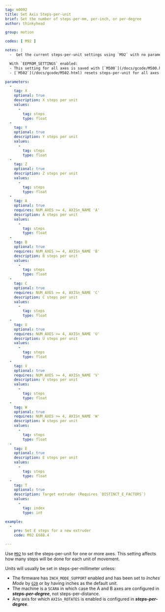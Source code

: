 ```yaml
---
tag: m0092
title: Set Axis Steps-per-unit
brief: Set the number of steps-per-mm, per-inch, or per-degree
author: thinkyhead

group: motion

codes: [ M92 ]

notes: |
  -  Get the current steps-per-unit settings using `M92` with no parameters or [`M503`](/docs/gcode/M503.html) on older versions of Marlin.

  With `EEPROM_SETTINGS` enabled:
  - This setting for all axes is saved with [`M500`](/docs/gcode/M500.html) and loaded with [`M501`](/docs/gcode/M501.html).
  - [`M502`](/docs/gcode/M502.html) resets steps-per-unit for all axes to the values from `DEFAULT_AXIS_STEPS_PER_UNIT`.

parameters:
  -
    tag: X
    optional: true
    description: X steps per unit
    values:
      -
        tag: steps
        type: float
  -
    tag: Y
    optional: true
    description: Y steps per unit
    values:
      -
        tag: steps
        type: float
  -
    tag: Z
    optional: true
    description: Z steps per unit
    values:
      -
        tag: steps
        type: float
  -
    tag: A
    optional: true
    requires: NUM_AXES >= 4, AXISn_NAME 'A'
    description: A steps per unit
    values:
      -
        tag: steps
        type: float
  -
    tag: B
    optional: true
    requires: NUM_AXES >= 4, AXISn_NAME 'B'
    description: B steps per unit
    values:
      -
        tag: steps
        type: float
  -
    tag: C
    optional: true
    requires: NUM_AXES >= 4, AXISn_NAME 'C'
    description: C steps per unit
    values:
      -
        tag: steps
        type: float
  -
    tag: U
    optional: true
    requires: NUM_AXES >= 4, AXISn_NAME 'U'
    description: U steps per unit
    values:
      -
        tag: steps
        type: float
  -
    tag: V
    optional: true
    requires: NUM_AXES >= 4, AXISn_NAME 'V'
    description: V steps per unit
    values:
      -
        tag: steps
        type: float
  -
    tag: W
    optional: true
    requires: NUM_AXES >= 4, AXISn_NAME 'W'
    description: W steps per unit
    values:
      -
        tag: steps
        type: float
  -
    tag: E
    optional: true
    description: E steps per unit
    values:
      -
        tag: steps
        type: float
  -
    tag: T
    optional: true
    description: Target extruder (Requires `DISTINCT_E_FACTORS`)
    values:
      -
        tag: index
        type: int

example:
  -
    pre: Set E steps for a new extruder
    code: M92 E688.4

---
```


Use [`M92`](/docs/gcode/M092.html) to set the steps-per-unit for one or more axes. This setting affects how many steps will be done for each unit of movement.

Units will usually be set in steps-per-millimeter unless:
- The firmware has `INCH_MODE_SUPPORT` enabled and has been set to *Inches Mode* by [`G20`](/docs/gcode/G020.html) or by having inches as the default unit.
- The machine is a `SCARA` in which case the A and B axes are configured in ***steps-per-degree***, not steps-per-distance.
- Any axis for which `AXISn_ROTATES` is enabled is configured in ***steps-per-degree***.